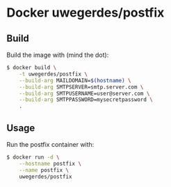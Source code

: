 # Docker uwegerdes/postfix

## Build

Build the image with (mind the dot):

```bash
$ docker build \
	-t uwegerdes/postfix \
	--build-arg MAILDOMAIN=$(hostname) \
	--build-arg SMTPSERVER=smtp.server.com \
	--build-arg SMTPUSERNAME=user@server.com \
	--build-arg SMTPPASSWORD=mysecretpassword \
	.
```

## Usage

Run the postfix container with:

```bash
$ docker run -d \
	--hostname postfix \
	--name postfix \
	uwegerdes/postfix
```
